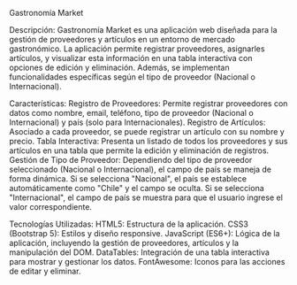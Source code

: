 Gastronomía Market

Descripción:
Gastronomía Market es una aplicación web diseñada para la gestión de proveedores y artículos en un entorno de mercado gastronómico. La aplicación permite registrar proveedores, asignarles artículos, y visualizar esta información en una tabla interactiva con opciones de edición y eliminación. Además, se implementan funcionalidades específicas según el tipo de proveedor (Nacional o Internacional).

Características:
Registro de Proveedores: Permite registrar proveedores con datos como nombre, email, teléfono, tipo de proveedor (Nacional o Internacional) y país (solo para Internacionales).
Registro de Artículos: Asociado a cada proveedor, se puede registrar un artículo con su nombre y precio.
Tabla Interactiva: Presenta un listado de todos los proveedores y sus artículos en una tabla que permite la edición y eliminación de registros.
Gestión de Tipo de Proveedor: Dependiendo del tipo de proveedor seleccionado (Nacional o Internacional), el campo de país se maneja de forma dinámica. Si se selecciona "Nacional", el país se establece automáticamente como "Chile" y el campo se oculta. Si se selecciona "Internacional", el campo de país se muestra para que el usuario ingrese el valor correspondiente.

Tecnologías Utilizadas:
HTML5: Estructura de la aplicación.
CSS3 (Bootstrap 5): Estilos y diseño responsive.
JavaScript (ES6+): Lógica de la aplicación, incluyendo la gestión de proveedores, artículos y la manipulación del DOM.
DataTables: Integración de una tabla interactiva para mostrar y gestionar los datos.
FontAwesome: Iconos para las acciones de editar y eliminar.
